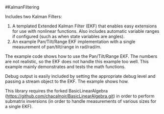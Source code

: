 #KalmanFiltering

Includes two Kalman Filters:
1) A templated Extended Kalman Filter (EKF) that enables easy extensions for use with nonlinear functions.
    Also includes automatic variable ranges if configured (such as when state variables are angles).
2) An example Pan/Tilt/Range EKF implementation with a single measurement of pan/tilt/range in rad/rad/m.

The example code shows how to use the Pan/Tilt/Range EKF. The numbers are not realistic, so the EKF does not handle
 this example too well. This example mainly demonstrates and tests the math functions.

Debug output is easily included by setting the appropriate debug level and passing a stream object to the EKF. The example
 shows how.

This library requires the forked BasicLinearAlgebra (https://github.com/chacalnoir/BasicLinearAlgebra.git)
 in order to perform submatrix inversions (in order to handle measurements of various sizes for a single EKF).